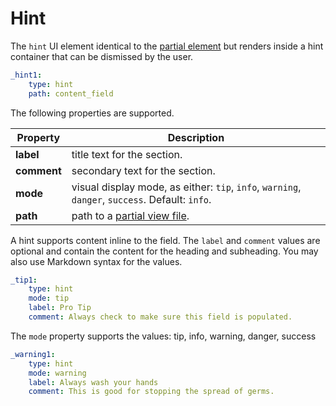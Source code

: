 # Hint

The `hint` UI element identical to the [partial element](./ui-partial.md) but renders inside a hint container that can be dismissed by the user.

```yaml
_hint1:
    type: hint
    path: content_field
```

The following properties are supported.

Property | Description
------------- | -------------
**label** | title text for the section.
**comment** | secondary text for the section.
**mode** | visual display mode, as either: `tip`, `info`, `warning`, `danger`, `success`. Default: `info`.
**path** | path to a [partial view file](../../extend/system/views.md).

A hint supports content inline to the field. The `label` and `comment` values are optional and contain the content for the heading and subheading. You may also use Markdown syntax for the values.

```yaml
_tip1:
    type: hint
    mode: tip
    label: Pro Tip
    comment: Always check to make sure this field is populated.
```

The `mode` property supports the values: tip, info, warning, danger, success

```yaml
_warning1:
    type: hint
    mode: warning
    label: Always wash your hands
    comment: This is good for stopping the spread of germs.
```
